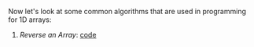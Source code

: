 Now let's look at some common algorithms that are used in programming for 1D arrays:

1. *Reverse an Array*: [code](https://github.com/pranav04katiyar/DSA_Questions/blob/e92f01f88f1b4c66c83cafbc19e68688ea96d917/src/IV_Data_Structures/A_Fundamental_DS/i_Arrays_and_Arraylists/a_OneDimensional_Arrays/Theory/Reverse_an_Array.java)


